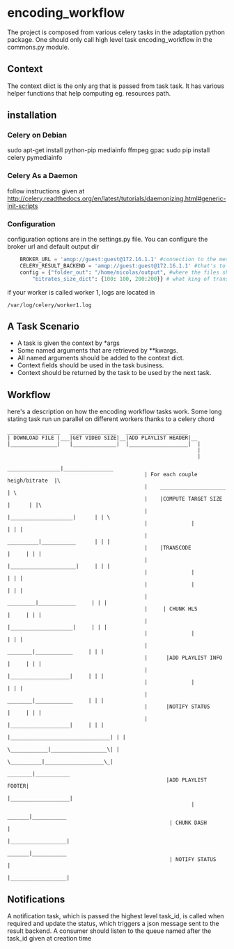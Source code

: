 # encoding_workflow #

The project is composed from various celery tasks in the adaptation python package. One should only call high level task encoding_workflow in the commons.py module.

## Context ##

The context diict is the only arg that is passed from task task. It has various helper functions that help computing eg. resources path.

## installation ##

### Celery on Debian ###

sudo apt-get install python-pip mediainfo ffmpeg gpac
sudo pip install celery pymediainfo

### Celery As a Daemon ###

follow instructions given at http://celery.readthedocs.org/en/latest/tutorials/daemonizing.html#generic-init-scripts

### Configuration ###

configuration options are in the settings.py file. You can configure the broker url and default output dir

```python
    BROKER_URL = 'amqp://guest:guest@172.16.1.1' #connection to the message broker
    CELERY_RESULT_BACKEND = 'amqp://guest:guest@172.16.1.1' #that's to connect to result backend
    config = {"folder_out": "/home/nicolas/output", #where the files should be writt en
        "bitrates_size_dict": {100: 100, 200:200}} # what king of transcoding should be done
```

if your worker is called worker 1, logs are located in 

    /var/log/celery/worker1.log

## A Task Scenario ##

* A task is given the context by *args
* Some named arguments that are retrieved by **kwargs. 
* All named arguments should be added to the context dict. 
* Context fields should be used in the task business. 
* Context should be returned by the task to be used by the next task.


## Workflow ##
here's a description on how the encoding workflow tasks work. Some long stating task run un parallel on different workers thanks to a celery chord

    _________________   _______________   ____________________
    | DOWNLOAD FILE |___|GET VIDEO SIZE|__|ADD PLAYLIST HEADER|__     
    |_______________|   |______________|  |___________________|  |
                                                                 |
                                                                 |
                                                _________________|________________
                                                | For each couple heigh/bitrate  |\
                                                |    _____________________       | \
                                                |    |COMPUTE TARGET SIZE |      | |\
                                                |    |____________________|      | | \
                                                |              |                 | | |
                                                |    __________|___________      | | |
                                                |    |TRANSCODE            |     | | |
                                                |    |_____________________|     | | |
                                                |              |                 | | |
                                                |              |                 | | |
                                                |     _________|____________     | | |
                                                |     | CHUNK HLS          |     | | |
                                                |     |____________________|     | | |
                                                |              |                 | | |
                                                |      ________|____________     | | |
                                                |      |ADD PLAYLIST INFO  |     | | |
                                                |      |___________________|     | | |
                                                |              |                 | | |
                                                |      ________|____________     | | |
                                                |      |NOTIFY STATUS      |     | | |
                                                |      |___________________|     | | |
                                                |________________________________| | |
                                                  \____________|__________________\| |
                                                    \__________|___________________\_|
                                                       ________|___________
                                                       |ADD PLAYLIST FOOTER|
                                                       |___________________|
                                                               |
                                                        _______|___________
                                                        | CHUNK DASH       |
                                                        |__________________|
                                                        _______|___________
                                                        | NOTIFY STATUS    |
                                                        |__________________|


## Notifications ##

A notification task, which is passed the highest level task_id, is called when required and update the status, which triggers a json message sent to the result backend. A consumer should listen to the queue named after the task_id given at creation time
